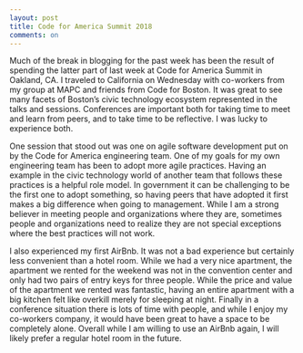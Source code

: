 ```yaml
---
layout: post
title: Code for America Summit 2018
comments: on
---
```

Much of the break in blogging for the past week has been the result of spending the latter part of last week at Code for America Summit in Oakland, CA. I traveled to California on Wednesday with co-workers from my group at MAPC and friends from Code for Boston. It was great to see many facets of Boston’s civic technology ecosystem represented in the talks and sessions. Conferences are important both for taking time to meet and learn from peers, and to take time to be reflective. I was lucky to experience both.

One session that stood out was one on agile software development put on by the Code for America engineering team. One of my goals for my own engineering team has been to adopt more agile practices. Having an example in the civic technology world of another team that follows these practices is a helpful role model. In government it can be challenging to be the first one to adopt something, so having peers that have adopted it first makes a big difference when going to management. While I am a strong believer in meeting people and organizations where they are, sometimes people and organizations need to realize they are not special exceptions where the best practices will not work.

I also experienced my first AirBnb. It was not a bad experience but certainly less convenient than a hotel room. While we had a very nice apartment, the apartment we rented for the weekend was not in the convention center and only had two pairs of entry keys for three people. While the price and value of the apartment we rented was fantastic, having an entire apartment with a big kitchen felt like overkill merely for sleeping at night. Finally in a conference situation there is lots of time with people, and while I enjoy my co-workers company, it would have been great to have a space to be completely alone. Overall while I am willing to use an AirBnb again, I will likely prefer a regular hotel room in the future.